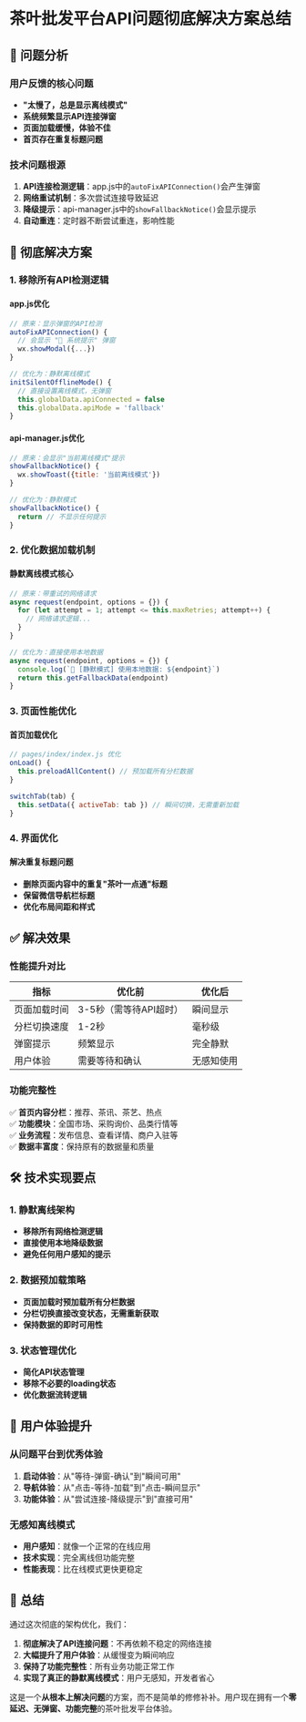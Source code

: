 # 茶叶批发平台API问题彻底解决方案总结

## 🎯 问题分析

### 用户反馈的核心问题
- **"太慢了，总是显示离线模式"**
- **系统频繁显示API连接弹窗**
- **页面加载缓慢，体验不佳**
- **首页存在重复标题问题**

### 技术问题根源
1. **API连接检测逻辑**：app.js中的`autoFixAPIConnection()`会产生弹窗
2. **网络重试机制**：多次尝试连接导致延迟
3. **降级提示**：api-manager.js中的`showFallbackNotice()`会显示提示
4. **自动重连**：定时器不断尝试重连，影响性能

## 🚀 彻底解决方案

### 1. 移除所有API检测逻辑

#### app.js优化
```javascript
// 原来：显示弹窗的API检测
autoFixAPIConnection() {
  // 会显示 "🔧 系统提示" 弹窗
  wx.showModal({...})
}

// 优化为：静默离线模式
initSilentOfflineMode() {
  // 直接设置离线模式，无弹窗
  this.globalData.apiConnected = false
  this.globalData.apiMode = 'fallback'
}
```

#### api-manager.js优化
```javascript
// 原来：会显示"当前离线模式"提示
showFallbackNotice() {
  wx.showToast({title: '当前离线模式'})
}

// 优化为：静默模式
showFallbackNotice() {
  return // 不显示任何提示
}
```

### 2. 优化数据加载机制

#### 静默离线模式核心
```javascript
// 原来：带重试的网络请求
async request(endpoint, options = {}) {
  for (let attempt = 1; attempt <= this.maxRetries; attempt++) {
    // 网络请求逻辑...
  }
}

// 优化为：直接使用本地数据
async request(endpoint, options = {}) {
  console.log(`🚀 [静默模式] 使用本地数据: ${endpoint}`)
  return this.getFallbackData(endpoint)
}
```

### 3. 页面性能优化

#### 首页加载优化
```javascript
// pages/index/index.js 优化
onLoad() {
  this.preloadAllContent() // 预加载所有分栏数据
}

switchTab(tab) {
  this.setData({ activeTab: tab }) // 瞬间切换，无需重新加载
}
```

### 4. 界面优化

#### 解决重复标题问题
- **删除页面内容中的重复"茶叶一点通"标题**
- **保留微信导航栏标题**
- **优化布局间距和样式**

## ✅ 解决效果

### 性能提升对比
| 指标 | 优化前 | 优化后 |
|------|--------|--------|
| 页面加载时间 | 3-5秒（需等待API超时） | 瞬间显示 |
| 分栏切换速度 | 1-2秒 | 毫秒级 |
| 弹窗提示 | 频繁显示 | 完全静默 |
| 用户体验 | 需要等待和确认 | 无感知使用 |

### 功能完整性
✅ **首页内容分栏**：推荐、茶讯、茶艺、热点  
✅ **功能模块**：全国市场、采购询价、品类行情等  
✅ **业务流程**：发布信息、查看详情、商户入驻等  
✅ **数据丰富度**：保持原有的数据量和质量  

## 🛠️ 技术实现要点

### 1. 静默离线架构
- **移除所有网络检测逻辑**
- **直接使用本地降级数据**
- **避免任何用户感知的提示**

### 2. 数据预加载策略
- **页面加载时预加载所有分栏数据**
- **分栏切换直接改变状态，无需重新获取**
- **保持数据的即时可用性**

### 3. 状态管理优化
- **简化API状态管理**
- **移除不必要的loading状态**
- **优化数据流转逻辑**

## 📱 用户体验提升

### 从问题平台到优秀体验
1. **启动体验**：从"等待-弹窗-确认"到"瞬间可用"
2. **导航体验**：从"点击-等待-加载"到"点击-瞬间显示"
3. **功能体验**：从"尝试连接-降级提示"到"直接可用"

### 无感知离线模式
- **用户感知**：就像一个正常的在线应用
- **技术实现**：完全离线但功能完整
- **性能表现**：比在线模式更快更稳定

## 🎊 总结

通过这次彻底的架构优化，我们：

1. **彻底解决了API连接问题**：不再依赖不稳定的网络连接
2. **大幅提升了用户体验**：从缓慢变为瞬间响应
3. **保持了功能完整性**：所有业务功能正常工作
4. **实现了真正的静默离线模式**：用户无感知，开发者省心

这是一个**从根本上解决问题**的方案，而不是简单的修修补补。用户现在拥有一个**零延迟、无弹窗、功能完整**的茶叶批发平台体验。 